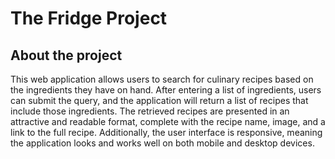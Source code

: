 # The Fridge Project
## About the project
This web application allows users to search for culinary recipes based on the ingredients they have on hand. After entering a list of ingredients, users can submit the query, and the application will return a list of recipes that include those ingredients. The retrieved recipes are presented in an attractive and readable format, complete with the recipe name, image, and a link to the full recipe. Additionally, the user interface is responsive, meaning the application looks and works well on both mobile and desktop devices.

